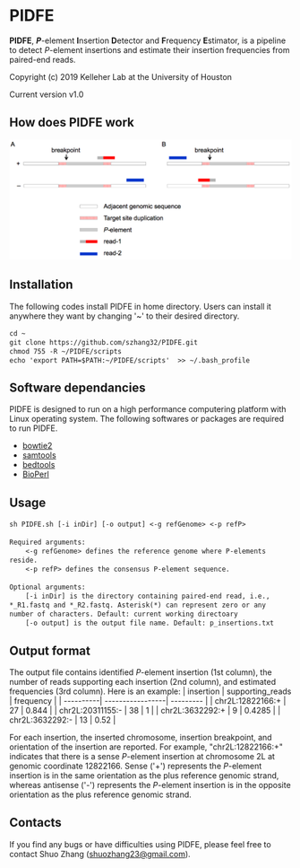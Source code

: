 # PIDFE
__PIDFE__, __*P*__-element **I**nsertion **D**etector and **F**requency **E**stimator, is a pipeline to detect *P*-element insertions and estimate their insertion frequencies from paired-end reads.

Copyright (c) 2019 Kelleher Lab at the University of Houston

Current version v1.0

## How does PIDFE work
![image](https://github.com/szhang32/PIDFE/blob/master/figures/PIDFE.png)

## Installation
The following codes install PIDFE in home directory. Users can install it anywhere they want by changing '~' to their desired directory.

    cd ~
    git clone https://github.com/szhang32/PIDFE.git
    chmod 755 -R ~/PIDFE/scripts
    echo 'export PATH=$PATH:~/PIDFE/scripts'  >> ~/.bash_profile
    
## Software dependancies
PIDFE is designed to run on a high performance computering platform with Linux operating system. The following softwares or packages are required to run PIDFE.
- [bowtie2](http://bowtie-bio.sourceforge.net/bowtie2/manual.shtml)
- [samtools](http://www.htslib.org/doc/samtools-1.2.html)
- [bedtools](https://bedtools.readthedocs.io/en/latest/)
- [BioPerl](https://bioperl.org)

## Usage
    sh PIDFE.sh [-i inDir] [-o output] <-g refGenome> <-p refP>
    
    Required arguments:
        <-g refGenome> defines the reference genome where P-elements reside.
        <-p refP> defines the consensus P-element sequence.
 
    Optional arguments:
        [-i inDir] is the directory containing paired-end read, i.e., *_R1.fastq and *_R2.fastq. Asterisk(*) can represent zero or any number of characters. Default: current working directoary  
        [-o output] is the output file name. Default: p_insertions.txt

## Output format
The output file contains identified *P*-element insertion (1st column), the number of reads supporting each insertion (2nd column), and estimated frequencies (3rd column).
Here is an example:
| insertion | supporting_reads | frequency |
| ----------| -----------------| --------- |
| chr2L:12822166:+ | 27 | 0.844 |
| chr2L:20311155:- | 38 | 1 |
| chr2L:3632292:+ | 9	| 0.4285 |
| chr2L:3632292:- | 13 | 0.52 |

For each insertion, the inserted chromosome, insertion breakpoint, and orientation of the insertion are reported. For example, "chr2L:12822166:+" indicates that there is a sense *P*-element insertion at chromosome 2L at genomic coordinate 12822166. Sense ('+') represents the *P*-element insertion is in the same orientation as the plus reference genomic strand, whereas antisense ('-') represents the *P*-element insertion is in the opposite orientation as the plus reference genomic strand.

## Contacts
If you find any bugs or have difficulties using PIDFE, please feel free to contact Shuo Zhang (shuozhang23@gmail.com).
